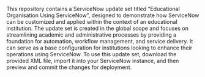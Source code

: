 This repository contains a ServiceNow update set titled “Educational Organisation Using ServiceNow”, designed to demonstrate how ServiceNow can be customized and applied within the context of an educational institution. The update set is created in the global scope and focuses on streamlining academic and administrative processes by providing a foundation for automation, workflow management, and service delivery. It can serve as a base configuration for institutions looking to enhance their operations using ServiceNow. To use this update set, download the provided XML file, import it into your ServiceNow instance, and then preview and commit the changes for deployment.
